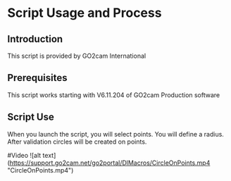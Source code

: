 # Script Usage and Process

## Introduction
This script is provided by GO2cam International

## Prerequisites
This script works starting with V6.11.204 of GO2cam Production software

## Script Use
When you launch the script, you will select points.
You will define a radius.
After validation circles will be created on points.

#Video
![alt text] (https://support.go2cam.net/go2portal/DlMacros/CircleOnPoints.mp4 "CircleOnPoints.mp4")
